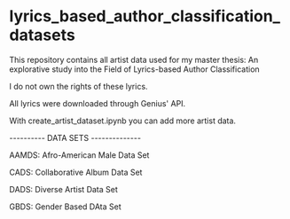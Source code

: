 # lyrics_based_author_classification_datasets

This repository contains all artist data used for my master thesis: An explorative study into the Field of Lyrics-based Author Classification

I do not own the rights of these lyrics.

All lyrics were downloaded through Genius' API.

With create_artist_dataset.ipynb you can add more artist data.

---------- DATA SETS --------------

AAMDS: Afro-American Male Data Set

CADS: Collaborative Album Data Set

DADS: Diverse Artist Data Set

GBDS: Gender Based DAta Set
